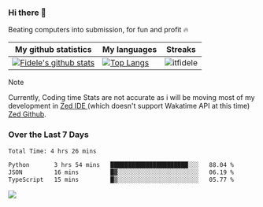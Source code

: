 ### Hi there 👋
<p>Beating computers into submission, for fun and profit 🔥</p>

|My github statistics|My languages|Streaks|
|-|-|-|
|[![Fidele's github stats](https://github-readme-stats.vercel.app/api?username=itfidele&count_private=true&show_icons=true&theme=dark&hide_title=true)](https://github.com/itfidele)|[![Top Langs](https://github-readme-stats.vercel.app/api/top-langs/?username=itfidele&show_icons=true&langs_count=8&theme=dark&layout=compact&hide_title=true)](https://github.com/itfidele)|![itfidele](https://github-readme-streak-stats.herokuapp.com/?user=itfidele&theme=dark)

> [!NOTE]  
> Currently, Coding time Stats are not accurate as i will be moving most of my development in <a href="https://zed.dev" target="_blank"> Zed IDE </a> (which doesn't support Wakatime API at this time) <a href="https://github.com/zed-industries/zed">Zed Github</a>.

### Over the Last 7 Days
<!--START_SECTION:waka-->

```txt
Total Time: 4 hrs 26 mins

Python       3 hrs 54 mins   ██████████████████████░░░   88.04 %
JSON         16 mins         █▓░░░░░░░░░░░░░░░░░░░░░░░   06.19 %
TypeScript   15 mins         █▒░░░░░░░░░░░░░░░░░░░░░░░   05.77 %
```

<!--END_SECTION:waka-->



![](https://komarev.com/ghpvc/?username=itfidele)
